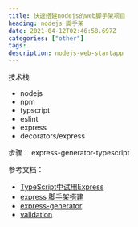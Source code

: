 ```yaml
---
title: 快速搭建nodejs的web脚手架项目
heading: nodejs 脚手架
date: 2021-04-12T02:46:58.697Z
categories: ["other"]
tags: 
description: nodejs-web-startapp 
---
```


技术栈
- nodejs
- npm
- typscript
- eslint
- express
- decorators/express

步骤：
express-generator-typescript




参考文档：  
- [TypeScript中试用Express](https://levelup.gitconnected.com/setup-express-with-typescript-in-3-easy-steps-484772062e01)
- [express 脚手架搭建](https://github.com/seanpmaxwell/express-generator-typescript)
- [express-generator](https://www.expressjs.com.cn/starter/generator.html)
- [validation](https://wanago.io/2018/12/17/typescript-express-error-handling-validation/)